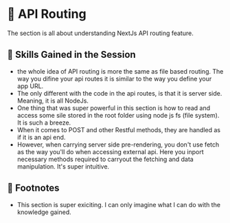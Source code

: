 # :rocket: API Routing

The section is all about understanding NextJs API routing feature.

## :balloon: Skills Gained in the Session

- the whole idea of API routing is more the same as file based routing. The way you difine your api routes it is similar to the way you define your app URL.
- The only different with the code in the api routes, is that it is server side. Meaning, it is all NodeJs.
- One thing that was super powerful in this section is how to read and access some sile stored in the root folder using node js fs (file system). It is such a breeze.
- When it comes to POST and other Restful methods, they are handled as if it is an api end.
- However, when carrying server side pre-rendering, you don't use fetch as the way you'll do when accessing external api. Here you inport necessary methods required to carryout the fetching and data manipulation. It's super intuitive.

## :bookmark_tabs: Footnotes

- This section is super exiciting. I can only imagine what I can do with the knowledge gained.
